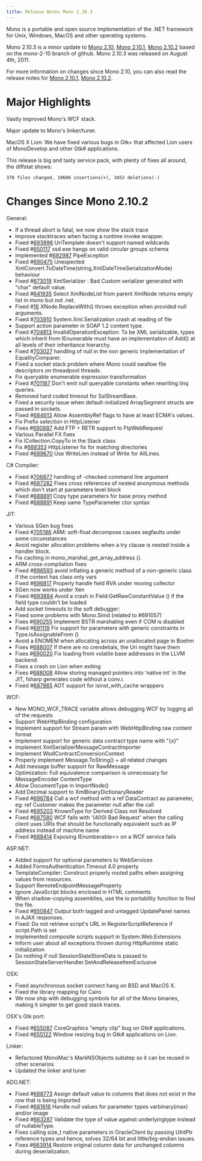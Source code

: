 ```yaml
---
title: Release Notes Mono 2.10.3
---
```


Mono is a portable and open source implementation of the .NET framework for Unix, Windows, MacOS and other operating systems.

Mono 2.10.3 is a minor update to [Mono 2.10](/docs/about-mono/releases/2.10.0/), [Mono 2.10.1](/docs/about-mono/releases/2.10.1/), [Mono 2.10.2](/docs/about-mono/releases/2.10.2/) based on the mono-2-10 branch of github. Mono 2.10.3 was released on August 4th, 2011.

For more information on changes since Mono 2.10, you can also read the release notes for [Mono 2.10.1](/docs/about-mono/releases/2.10.1/), [Mono 2.10.2](/docs/about-mono/releases/2.10.2/).

Major Highlights
================

Vastly improved Mono's WCF stack.

Major update to Mono's linker/tuner.

MacOS X Lion: We have fixed various bugs in Gtk+ that affected Lion users of MonoDevelop and other Gtk# applications.

This release is big and tasty service pack, with plenty of fixes all around, the diffstat shows:

    370 files changed, 10606 insertions(+), 3452 deletions(-)

Changes Since Mono 2.10.2
=========================

General:

-   If a thread abort is fatal, we now show the stack trace
-   Improve stacktraces when facing a runtime invoke wrapper.
-   Fixed #[693996](https://bugzilla.novell.com/show_bug.cgi?id=693996) UriTemplate doesn't support named wildcards
-   Fixed #[650117](https://bugzilla.novell.com/show_bug.cgi?id=650117) xsd.exe hangs on valid circular groups schema
-   Implemented #[692987](https://bugzilla.novell.com/show_bug.cgi?id=692987) PipeException
-   Fixed #[690475](https://bugzilla.novell.com/show_bug.cgi?id=690475) Unexpected XmlConvert.ToDateTime(string,XmlDateTimeSerializationMode) behaviour
-   Fixed #[673019](https://bugzilla.novell.com/show_bug.cgi?id=673019) XmlSerializer : Bad Custom serializer generated with "char" default value.
-   Fixed #[641935](https://bugzilla.novell.com/show_bug.cgi?id=641935) Select XmlNodeList from parent XmlNode returns emply list in mono but not .net.
-   Fixed #[16](http://bugzilla.xamarin.com/show_bug.cgi?id=16) XNode.ReplaceWith() throws exception when provided null arguments.
-   Fixed #[703910](https://bugzilla.novell.com/show_bug.cgi?id=703910) System.Xml.Serialization crash at reading of file
-   Support action parameter in SOAP 1.2 content type.
-   Fixed #[704813](https://bugzilla.novell.com/show_bug.cgi?id=704813) InvalidOperationException: To be XML serializable, types which inherit from IEnumerable must have an implementation of Add() at all levels of their inheritance hierarchy.
-   Fixed #[703027](https://bugzilla.novell.com/show_bug.cgi?id=703027) handling of null in the non generic implementation of EqualityComparer.
-   Fixed a socket stack problem where Mono could swallow file descriptors on threadpool threads.
-   Fix queryable enumerable expression transformation
-   Fixed #[701187](https://bugzilla.novell.com/show_bug.cgi?id=701187) Don't emit null queryable constants when rewriting linq queries.
-   Removed hard coded timeout for SslStreamBase.
-   Fixed a security issue when default-initialized ArraySegment structs are passed in sockets.
-   Fixed #[684613](https://bugzilla.novell.com/show_bug.cgi?id=684613) Allow AssemblyRef flags to have at least ECMA's values.
-   Fix Prefix selection in HttpListener
-   Fixes #[690887](https://bugzilla.novell.com/show_bug.cgi?id=690887) Add FTP + RETR support to FtpWebRequest
-   Various Parallel FX fixes
-   Fix ICollection.CopyTo in the Stack class
-   Fix #[688353](https://bugzilla.novell.com/show_bug.cgi?id=688353) HttpListener fix for matching directories
-   Fixed #[689670](https://bugzilla.novell.com/show_bug.cgi?id=689670) Use WriteLien instead of Write for AllLines.

 C# Compiler:

-   Fixed #[706877](https://bugzilla.novell.com/show_bug.cgi?id=706877) handling of -checked command line argument
-   Fixed #[687282](https://bugzilla.novell.com/show_bug.cgi?id=687282) Fixes cross references of nested anonymous methods which don't start at parameters level block
-   Fixed #[688891](https://bugzilla.novell.com/show_bug.cgi?id=688891) Copy type parameters for base proxy method
-   Fixed #[688891](https://bugzilla.novell.com/show_bug.cgi?id=688891) Keep same TypeParameter ctor syntax

JIT:

-   Various SGen bug fixes
-   Fixed #[705186](https://bugzilla.novell.com/show_bug.cgi?id=705186) ARM: soft-float decompose causes segfaults under some circumstances
-   Avoid register allocation problems when a try clause is nested inside a handler block.
-   Fix caching in mono_marshal_get_array_address ().
-   ARM cross-compilation fixes
-   Fixed #[696593](https://bugzilla.novell.com/show_bug.cgi?id=696593) avoid inflating a generic method of a non-generic class if the context has class only vars
-   Fixed #[696817](https://bugzilla.novell.com/show_bug.cgi?id=696817) Properly handle field RVA under moving collector
-   SGen now works under Xen
-   Fixed #[693894](https://bugzilla.novell.com/show_bug.cgi?id=693894) Avoid a crash in Field:GetRawConstantValue () if the field type couldn't be loaded
-   Add socket timeouts to the soft debugger:
-   Fixed some problems with Mono.Simd (related to #691057)
-   Fixes #[690255](https://bugzilla.novell.com/show_bug.cgi?id=690255) Implement BSTR marshaling even if COM is disabled
-   Fixed #[691119](https://bugzilla.novell.com/show_bug.cgi?id=691119) Fix support for parameters with generic constraints in Type.IsAssignableFrom ()
-   Avoid a ENOMEM when allocating across an unallocated page in Boehm
-   Fixes #[688007](https://bugzilla.novell.com/show_bug.cgi?id=688007) If there are no crendetials, the Uri might have them
-   Fixes #[690020](https://bugzilla.novell.com/show_bug.cgi?id=690020) Fix loading from volatile base addresses in the LLVM backend.
-   Fixes a crash on Lion when exiting
-   Fixes #[688008](https://bugzilla.novell.com/show_bug.cgi?id=688008) Allow storing managed pointers into 'native int' in the JIT, fsharp generates code without a conv.i.
-   Fixed #[687865](https://bugzilla.novell.com/show_bug.cgi?id=687865) AOT support for isinst_with_cache wrappers

WCF:

-   New MONO_WCF_TRACE variable allows debugging WCF by logging all of the requests
-   Support WebHttpBinding configuration
-   Implement support for Stream param with WebHttpBinding raw content format
-   Implement support for generic data contract type name with "{x}"
-   Implement XmlSerializerMessageContractImporter
-   Implement WsdlContractConversionContext
-   Properly implement Message.ToString() + all related changes
-   Add message buffer support for RawMessage
-   Optimization: Full equivalence comparison is unnecessary for MessageEncoder ContentType
-   Allow DocumentType in ImportNode()
-   Add Decimal support to XmlBinaryDictionaryReader
-   Fixed #[696784](https://bugzilla.novell.com/show_bug.cgi?id=696784) Call a wcf method with a ref DataContract as parameter, eg: ref Customer makes the parameter null after the call
-   Fixed #[695203](https://bugzilla.novell.com/show_bug.cgi?id=695203) KnownType for Derived Class not Resolved
-   Fixed #[687580](https://bugzilla.novell.com/show_bug.cgi?id=687580) WCF fails with '(400) Bad Request' when the calling client uses URIs that should be functionally equivalent such as IP address instead of machine name
-   Fixed #[688414](https://bugzilla.novell.com/show_bug.cgi?id=688414) Exposing IEnumberable\<\> on a WCF service fails

ASP.NET:

-   Added support for optional parameters to WebServices
-   Added FormsAuthentication.Timeout 4.0 property
-   TemplateCompiler: Construct properly rooted paths when assigning values from resources.
-   Support RemoteEndpointMessageProperty
-   Ignore JavaScript blocks enclosed in HTML comments
-   When shadow-copying assemblies, use the io portability function to find the file.
-   Fixed #[650847](https://bugzilla.novell.com/show_bug.cgi?id=650847) Output both tagged and untagged UpdatePanel names in AJAX responses.
-   Fixed: Do not retrieve script's URL in RegisterScriptReference if script.Path is set
-   Implemented composite scripts support in System.Web.Extensions
-   Inform user about all exceptions thrown during HttpRuntime static initialization
-   Do nothing if null SessionStateStoreData is passed to SessionStateServerHandler.SetAndReleaseItemExclusive

OSX:

-   Fixed asynchronous socket connect hang on BSD and MacOS X.
-   Fixed the library mapping for Cairo
-   We now ship with debugging symbols for all of the Mono binaries, making it simpler to get good stack traces.

OSX's Gtk port:

-   Fixed #[655087](https://bugzilla.gnome.org/show_bug.cgi?id=655087) CoreGraphics "empty clip" bug on Gtk# applications.
-   Fixed #[655122](https://bugzilla.gnome.org/show_bug.cgi?id=655122) Window resizing bug in Gtk# applications on Lion.

Linker:

-   Refactored MonoMac's MarkNSObjects substep so it can be reused in other scenarios
-   Updated the linker and tuner

ADO.NET:

-   Fixed #[688773](https://bugzilla.novell.com/show_bug.cgi?id=688773) Assign default value to columns that does not exist in the row that is being imported
-   Fixed #[681916](https://bugzilla.novell.com/show_bug.cgi?id=681916) Handle null values for parameter types varbinary(max) and/or image
-   Fixed #[663287](https://bugzilla.novell.com/show_bug.cgi?id=663287) Validate the type of value against underlyingtype instead of nullableType.
-   Fixes calling size_t native parameters in OracleClient by passing UIntPtr reference types and hence, solves 32/64 bit and little/big-endian issues.
-   Fixes #[663914](https://bugzilla.novell.com/show_bug.cgi?id=663914) Restore original column data for unchanged columns during deserialization.


